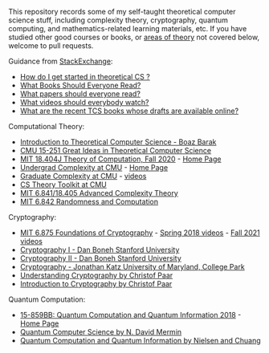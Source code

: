 This repository records some of my self-taught theoretical computer science stuff, including complexity theory, cryptography, quantum computing, and mathematics-related learning materials, etc. If you have studied other good courses or books, or [areas of theory](https://en.wikipedia.org/wiki/Theoretical_computer_science) not covered below, welcome to pull requests.

Guidance from [StackExchange](https://cstheory.stackexchange.com/):
- [How do I get started in theoretical CS ?](https://cstheory.stackexchange.com/questions/3881/how-do-i-get-started-in-theoretical-cs)
- [What Books Should Everyone Read?](https://cstheory.stackexchange.com/questions/3253/what-books-should-everyone-read)
- [What papers should everyone read?](https://cstheory.stackexchange.com/questions/1168/what-papers-should-everyone-read)
- [What videos should everybody watch?](https://cstheory.stackexchange.com/questions/1198/what-videos-should-everybody-watch)
- [What are the recent TCS books whose drafts are available online?](https://cstheory.stackexchange.com/questions/3540/what-are-the-recent-tcs-books-whose-drafts-are-available-online)

Computational Theory:
- [Introduction to Theoretical Computer Science - Boaz Barak](https://introtcs.org/)
- [CMU 15-251 Great Ideas in Theoretical Computer Science](https://www.youtube.com/watch?v=khyrgbiz20o&list=PLm3J0oaFux3aafQm568blS9blxtA_EWQv&index=1)
- [MIT 18.404J Theory of Computation, Fall 2020](https://www.youtube.com/playlist?list=PLUl4u3cNGP60_JNv2MmK3wkOt9syvfQWY) - [Home Page](https://ocw.mit.edu/courses/mathematics/18-404j-theory-of-computation-fall-2020/)
- [Undergrad Complexity at CMU](https://www.youtube.com/watch?v=RxhpiYKFQd8&list=PLm3J0oaFux3YL5vLXpzOyJiLtqLp6dCW2) - [Home Page](http://www.cs.cmu.edu/~15455/)
- [Graduate Complexity at CMU](http://www.cs.cmu.edu/~odonnell/complexity17/) - [videos](https://www.youtube.com/watch?v=pRnnEOAQZF8&list=PLm3J0oaFux3b8Gg1DdaJOzYNsaXYLAOKH)
- [CS Theory Toolkit at CMU](https://www.youtube.com/watch?v=prI35GmCon4&list=PLm3J0oaFux3ZYpFLwwrlv_EHH9wtH6pnX)
- [MIT 6.841/18.405 Advanced Complexity Theory](https://people.csail.mit.edu/rrw/6.841-2022/)
- [MIT 6.842 Randomness and Computation](https://people.csail.mit.edu/ronitt/COURSE/S22/)

Cryptography:
- [MIT 6.875 Foundations of Cryptography](http://mit6875.org/) - [Spring 2018 videos](https://www.youtube.com/playlist?list=PL6ogFv-ieghe8MOIcpD6UDtdK-UMHG8oH) - [Fall 2021 videos](https://vimeo.com/user150298776)
- [Cryptography I - Dan Boneh Stanford University](https://www.coursera.org/learn/crypto)
- [Cryptography II - Dan Boneh Stanford University](https://www.coursera.org/learn/crypto2)
- [Cryptography - Jonathan Katz University of Maryland, College Park](https://www.coursera.org/learn/cryptography)
- [Understanding Cryptography by Christof Paar](https://swarm.cs.pub.ro/~mbarbulescu/cripto/Understanding%20Cryptography%20by%20Christof%20Paar%20.pdf)
- [Introduction to Cryptography by Christof Paar](https://www.youtube.com/channel/UC1usFRN4LCMcfIV7UjHNuQg)

Quantum Computation:
- [15-859BB: Quantum Computation and Quantum Information 2018](https://www.youtube.com/playlist?list=PLm3J0oaFux3YL5qLskC6xQ24JpMwOAeJz) - [Home Page](https://www.cs.cmu.edu/~odonnell/quantum18/)
- [Quantum Computer Science by N. David Mermin](https://www.goodreads.com/book/show/1959623.Quantum_Computer_Science)
- [Quantum Computation and Quantum Information by Nielsen and Chuang](https://www.cambridge.org/us/academic/subjects/physics/quantum-physics-quantum-information-and-quantum-computation/quantum-computation-and-quantum-information-10th-anniversary-edition)
